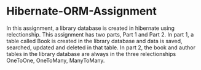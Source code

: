 # Hibernate-ORM-Assignment
In this assignment, a library database is created in hibernate using relectionship. 
This assignment has two parts, Part 1 and Part 2. 
In part 1, a table called Book is created in the library database and data is saved, searched, updated and deleted in that table. 
In part 2, the book and author tables in the library database are always in the three relectionships OneToOne, OneToMany, ManyToMany.
